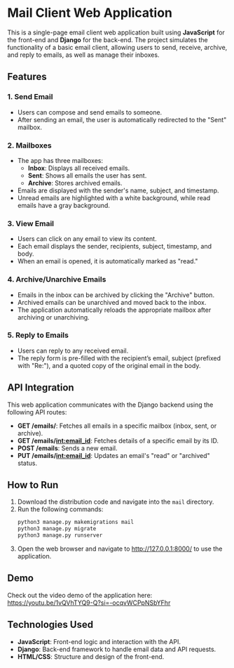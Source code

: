 # Mail Client Web Application

This is a single-page email client web application built using **JavaScript** for the front-end and **Django** for the back-end. The project simulates the functionality of a basic email client, allowing users to send, receive, archive, and reply to emails, as well as manage their inboxes.

## Features

### 1. **Send Email**
   - Users can compose and send emails to someone.
   - After sending an email, the user is automatically redirected to the "Sent" mailbox.

### 2. **Mailboxes**
   - The app has three mailboxes:
     - **Inbox**: Displays all received emails.
     - **Sent**: Shows all emails the user has sent.
     - **Archive**: Stores archived emails.
   - Emails are displayed with the sender's name, subject, and timestamp.
   - Unread emails are highlighted with a white background, while read emails have a gray background.

### 3. **View Email**
   - Users can click on any email to view its content.
   - Each email displays the sender, recipients, subject, timestamp, and body.
   - When an email is opened, it is automatically marked as "read."

### 4. **Archive/Unarchive Emails**
   - Emails in the inbox can be archived by clicking the "Archive" button.
   - Archived emails can be unarchived and moved back to the inbox.
   - The application automatically reloads the appropriate mailbox after archiving or unarchiving.

### 5. **Reply to Emails**
   - Users can reply to any received email.
   - The reply form is pre-filled with the recipient’s email, subject (prefixed with "Re:"), and a quoted copy of the original email in the body.

## API Integration

This web application communicates with the Django backend using the following API routes:
- **GET /emails/<mailbox>**: Fetches all emails in a specific mailbox (inbox, sent, or archive).
- **GET /emails/<int:email_id>**: Fetches details of a specific email by its ID.
- **POST /emails**: Sends a new email.
- **PUT /emails/<int:email_id>**: Updates an email's "read" or "archived" status.

## How to Run

1. Download the distribution code and navigate into the `mail` directory.
2. Run the following commands:
   ```bash
   python3 manage.py makemigrations mail
   python3 manage.py migrate
   python3 manage.py runserver
3. Open the web browser and navigate to http://127.0.0.1:8000/ to use the application.

## Demo
Check out the video demo of the application here: https://youtu.be/1vQVhTYQ9-Q?si=-ocqvWCPpNSbYFhr

## Technologies Used
- **JavaScript**: Front-end logic and interaction with the API.
- **Django**: Back-end framework to handle email data and API requests.
- **HTML/CSS**: Structure and design of the front-end.
